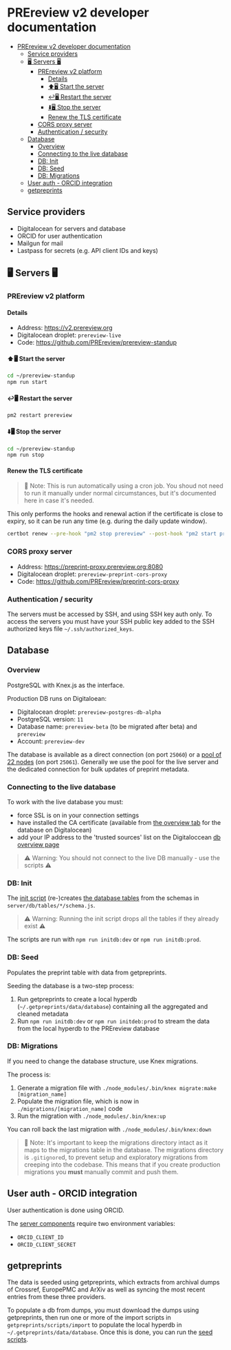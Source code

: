 # PREreview v2 developer documentation

- [PREreview v2 developer documentation](#prereview-v2-developer-documentation)
  - [Service providers](#service-providers)
  - [🖥️ Servers 🖥️](#%f0%9f%96%a5%ef%b8%8f-servers-%f0%9f%96%a5%ef%b8%8f)
    - [PREreview v2 platform](#prereview-v2-platform)
      - [Details](#details)
      - [⬆️🖥️ Start the server](#%e2%ac%86%ef%b8%8f%f0%9f%96%a5%ef%b8%8f-start-the-server)
      - [↩️🖥️ Restart the server](#%e2%86%a9%ef%b8%8f%f0%9f%96%a5%ef%b8%8f-restart-the-server)
      - [⬇️🖥️ Stop the server](#%e2%ac%87%ef%b8%8f%f0%9f%96%a5%ef%b8%8f-stop-the-server)
      - [Renew the TLS certificate](#renew-the-tls-certificate)
    - [CORS proxy server](#cors-proxy-server)
    - [Authentication / security](#authentication--security)
  - [Database](#database)
    - [Overview](#overview)
    - [Connecting to the live database](#connecting-to-the-live-database)
    - [DB: Init](#db-init)
    - [DB: Seed](#db-seed)
    - [DB: Migrations](#db-migrations)
  - [User auth - ORCID integration](#user-auth---orcid-integration)
  - [getpreprints](#getpreprints)

## Service providers

- Digitalocean for servers and database
- ORCID for user authentication
- Mailgun for mail
- Lastpass for secrets (e.g. API client IDs and keys)

## 🖥️ Servers 🖥️

### PREreview v2 platform

#### Details

- Address: https://v2.prereview.org
- Digitalocean droplet: `prereview-live`
- Code: https://github.com/PREreview/prereview-standup

#### ⬆️🖥️ Start the server

```bash
cd ~/prereview-standup
npm run start
```

#### ↩️🖥️ Restart the server

```bash
pm2 restart prereview
```

#### ⬇️🖥️ Stop the server

```bash
cd ~/prereview-standup
npm run stop
```

#### Renew the TLS certificate

> 📝 Note: This is run automatically using a cron job. You shoud not need to run it manually under normal circumstances, but it's documented here in case it's needed.

This only performs the hooks and renewal action if the certificate is close to expiry, so it can be run any time (e.g. during the daily update window).

```bash
certbot renew --pre-hook "pm2 stop prereview" --post-hook "pm2 start prereview"
```

### CORS proxy server

- Address: https://preprint-proxy.prereview.org:8080
- Digitalocean droplet: `prereview-preprint-cors-proxy`
- Code: https://github.com/PREreview/preprint-cors-proxy

### Authentication / security

The servers must be accessed by SSH, and using SSH key auth only. To access the servers you must have your SSH public key added to the SSH authorized keys file `~/.ssh/authorized_keys`.

## Database

### Overview

PostgreSQL with Knex.js as the interface.

Production DB runs on Digitaloean:

- Digitalocean droplet: `prereview-postgres-db-alpha`
- PostgreSQL version: `11`
- Database name: `prereview-beta` (to be migrated after beta) and `prereview`
- Account: `prereview-dev`

The database is available as a direct connection (on port `25060`) or a [pool of 22 nodes](https://cloud.digitalocean.com/databases/prereview-postgres-db-alpha/pools?i=cd22e4) (on port `25061`). Generally we use the pool for the live server and the dedicated connection for bulk updates of preprint metadata.

### Connecting to the live database

To work with the live database you must:

- force SSL is on in your connection settings
- have installed the CA certificate (available from [the overview tab](https://cloud.digitalocean.com/databases/prereview-postgres-db-alpha) for the database on Digitalocean)
- add your IP address to the 'trusted sources' list on the Digitaloccean [db overview page](https://cloud.digitalocean.com/databases/prereview-postgres-db-alpha)

> ⚠️ Warning: You should not connect to the live DB manually - use the scripts ⚠️

### DB: Init

The [init script](https://github.com/PREreview/prereview-standup/blob/master/scripts/initdb.js) (re-)creates [the database tables](https://github.com/PREreview/prereview-standup/tree/master/server/db/tables) from the schemas in `server/db/tables/*/schema.js`.

> ⚠️ Warning: Running the init script drops all the tables if they already exist ⚠️

The scripts are run with `npm run initdb:dev` or `npm run initdb:prod`.

### DB: Seed

Populates the preprint table with data from getpreprints.

Seeding the database is a two-step process:

1. Run getpreprints to create a local hyperdb (`~/.getpreprints/data/database`) containing all the aggregated and cleaned metadata
2. Run `npm run initdb:dev` or `npm run initdeb:prod` to stream the data from the local hyperdb to the PREreview database

### DB: Migrations

If you need to change the database structure, use Knex migrations.

The process is:

1. Generate a migration file with `./node_modules/.bin/knex migrate:make [migration_name]`
2. Populate the migration file, which is now in `./migrations/[migration_name]` code
3. Run the migration with `./node_modules/.bin/knex:up`

You can roll back the last migration with `./node_modules/.bin/knex:down`

> 📝 Note: It's important to keep the migrations directory intact as it maps to the migrations table in the database. The migrations directory is `.gitignore`d, to prevent setup and exploratory migrations from creeping into the codebase. This means that if you create production migrations you **must** manually commit and push them. 

## User auth - ORCID integration

User authentication is done using ORCID.

The [server components](https://github.com/PREreview/prereview-standup/tree/master/server/auth/orcid) require two environment variables:

- `ORCID_CLIENT_ID`
- `ORCID_CLIENT_SECRET`

## getpreprints

The data is seeded using getpreprints, which extracts from archival dumps of Crossref, EuropePMC and ArXiv as well as syncing the most recent entries from these three providers.

To populate a db from dumps, you must download the dumps using getpreprints, then run one or more of the import scripts in `getpreprints/scripts/import` to populate the local hyperdb in `~/.getpreprints/data/database`. Once this is done, you can run the [seed scripts](#seed).

